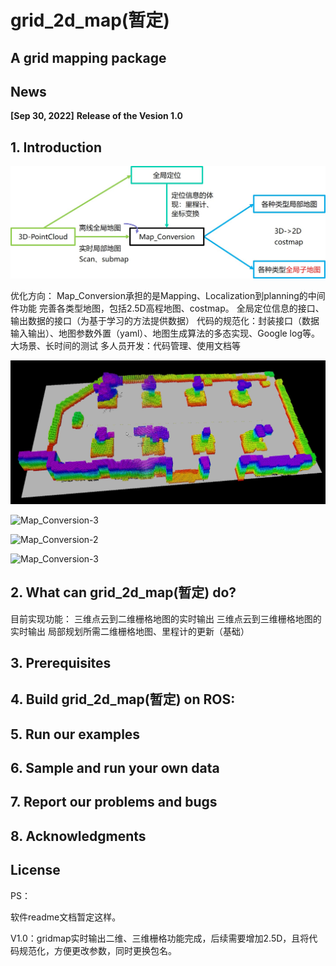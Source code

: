 #  grid_2d_map(暂定)

## A grid mapping package

## News

**[Sep 30, 2022]**  **Release of the Vesion 1.0**

## 1. Introduction

![Map_Conversion-1](.\pic\Map_Conversion-1.jpg)

优化方向：
Map_Conversion承担的是Mapping、Localization到planning的中间件功能
完善各类型地图，包括2.5D高程地图、costmap。
全局定位信息的接口、输出数据的接口（为基于学习的方法提供数据）
代码的规范化：封装接口（数据输入输出）、地图参数外置（yaml）、地图生成算法的多态实现、Google log等。
大场景、长时间的测试
多人员开发：代码管理、使用文档等

![Map_Conversion-2](.\pic\Map_Conversion-2.jpg)

![Map_Conversion-3](.\pic\Map_Conversion-3.gif)

![Map_Conversion-2](.\pic\Map_Conversion-2.gif)

![Map_Conversion-3](.\pic\Map_Conversion-3.gif)

## 2. What can grid_2d_map(暂定) do?

目前实现功能：
三维点云到二维栅格地图的实时输出
三维点云到三维栅格地图的实时输出
局部规划所需二维栅格地图、里程计的更新（基础）



## 3. Prerequisites



## 4. Build grid_2d_map(暂定) on ROS:



## 5. Run our examples



## 6. Sample and run your own data



## 7. Report our problems and bugs



## 8. Acknowledgments



## License



PS：

软件readme文档暂定这样。

V1.0：gridmap实时输出二维、三维栅格功能完成，后续需要增加2.5D，且将代码规范化，方便更改参数，同时更换包名。

